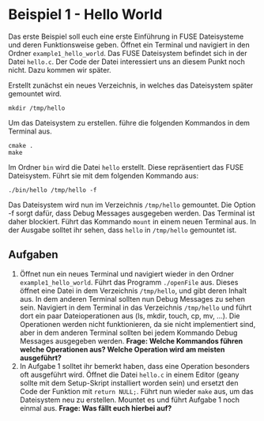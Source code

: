 # Beispiel 1 - Hello World

Das erste Beispiel soll euch eine erste Einführung in FUSE Dateisysteme und deren Funktionsweise geben. Öffnet ein Terminal und navigiert in den Ordner `example1_hello_world`. Das FUSE Dateisystem befindet sich in der Datei `hello.c`. Der Code der Datei interessiert uns an diesem Punkt noch nicht. Dazu kommen wir später.

Erstellt zunächst ein neues Verzeichnis, in welches das Dateisystem später gemountet wird.
```
mkdir /tmp/hello
```
Um das Dateisystem zu erstellen. führe die folgenden Kommandos in dem Terminal aus.
```
cmake .
make
```

Im Ordner `bin` wird die Datei `hello` erstellt. Diese repräsentiert das FUSE Dateisystem. Führt sie mit dem folgenden Kommando aus:
```
./bin/hello /tmp/hello -f
```
Das Dateisystem wird nun im Verzeichnis `/tmp/hello` gemountet. Die Option -f sorgt dafür, dass Debug Messages ausgegeben werden. Das Terminal ist daher blockiert.
Führt das Kommando `mount` in einem neuen Terminal aus. In der Ausgabe solltet ihr sehen, dass `hello` in `/tmp/hello` gemountet ist.

## Aufgaben
1. Öffnet nun ein neues Terminal und navigiert wieder in den Ordner `example1_hello_world`. Führt das Programm `./openFile` aus. Dieses öffnet eine Datei in dem Verzeichnis `/tmp/hello`, und gibt deren Inhalt aus. In dem anderen Terminal sollten nun Debug Messages zu sehen sein. Navigiert in dem Terminal in das Verzeichnis `/tmp/hello` und führt dort ein paar Dateioperationen aus (ls, mkdir, touch, cp, mv, ...). Die Operationen werden nicht funktionieren, da sie nicht implementiert sind, aber in dem anderen Terminal sollten bei jedem Kommando Debug Messages ausgegeben werden.
**Frage: Welche Kommandos führen welche Operationen aus? Welche Operation wird am meisten ausgeführt?**
2. In Aufgabe 1 solltet ihr bemerkt haben, dass eine Operation besonders oft ausgeführt wird. Öffnet die Datei `hello.c` in einem Editor (geany sollte mit dem Setup-Skript installiert worden sein) und ersetzt den Code der Funktion mit `return NULL;`.
Führt nun wieder `make` aus, um das Dateisystem neu zu erstellen. Mountet es und führt Aufgabe 1 noch einmal aus.
**Frage: Was fällt euch hierbei auf?**

